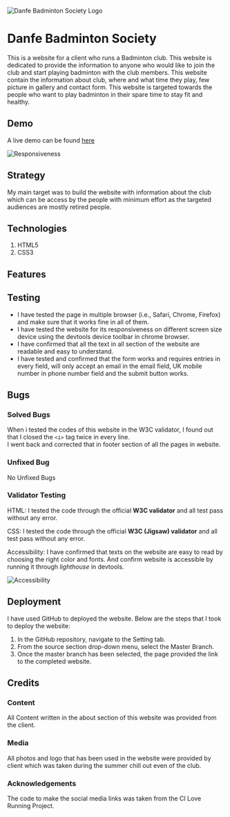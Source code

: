 ![Danfe Badminton Society Logo](https://nofursad.github.io/portfolio_project_1/assets/images/Danfe_Logo_300.png)

# Danfe Badminton Society

This is a website for a client who runs a Badminton club. This website is dedicated to provide the information to anyone who would like to join the club and start playing badminton with the club members. This website contain the information about club, where and what time they play, few picture in gallery and contact form. This website is targeted towards the people who want to play badminton in their spare time to stay fit and healthy.


## Demo

A live demo can be found [here](https://nofursad.github.io/portfolio_project_1/)  
  
![Responsiveness](https://nofursad.github.io/portfolio_project_1/assets/images/readme/Responsive_pic.png)


## Strategy

My main target was to build the website with information about the club which can be access by the people with minimum effort as the targeted audiences are mostly retired people.


## Technologies

1. HTML5
2. CSS3


## Features


## Testing

* I have tested the page in multiple browser (i.e., Safari, Chrome, Firefox) and make sure that it works fine in all of them.
* I have tested the website for its responsiveness on different screen size device using the devtools device toolbar in chrome browser.
* I have confirmed that all the text in all section of the website are readable and easy to understand.
* I have tested and confirmed that the form works and requires entries in every field, will only accept an email in the email field, UK mobile number in phone number field and the submit button works.


## Bugs

### Solved Bugs
When i tested the codes of this website in the W3C validator, I found out that I closed the `<i>` tag twice in every line.  
I went back and corrected that in footer section of all the pages in website.

### Unfixed Bug
No Unfixed Bugs

### Validator Testing
HTML: I tested the code through the official **W3C validator** and all test pass without any error.  
  
CSS:  I tested the code through the official **W3C (Jigsaw) validator** and all test pass without any error.  
  
Accessibility: I have confirmed that texts on the website are easy to read by choosing the right color and fonts. And confirm website is accessible by running it through *lighthouse* in devtools.  
  
![Accessibility](https://nofursad.github.io/portfolio_project_1/assets/images/readme/Validity.png)


## Deployment

I have used GitHub to deployed the website. Below are the steps that I took to deploy the website:  
1. In the GitHub repository, navigate to the Setting tab.<br />
2. From the source section drop-down menu, select the Master Branch.
3. Once the master branch has been selected, the page provided the link to the completed website.


## Credits

### Content
All Content written in the about section of this website was provided from the client.

### Media
All photos and logo that has been used in the website were provided by client which was taken during the summer chill out even of the club.

### Acknowledgements
The code to make the social media links was taken from the CI Love Running Project.